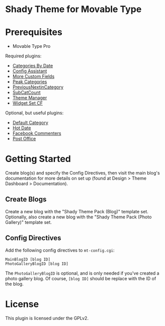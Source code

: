 # Shady Theme for Movable Type

# Prerequisites

* Movable Type Pro

Required plugins:

* [Categories By Date](https://github.com/danwolfgang/mt-plugin-categories-by-date)
* [Config
 Assistant](https://github.com/openmelody/mt-plugin-configassistant/downloads)
* [More Custom Fields](https://github.com/danwolfgang/mt-plugin-more-custom-fields/downloads)
* [Peak Categories](https://github.com/jayseae/MT-PeakCategories/downloads)
* [PreviousNextinCategory]()
* [SubCatCount](http://www.everitz.com/mt/subcatcount/)
* [Theme Manager](https://github.com/openmelody/mt-plugin-theme-manager/downloads)
* [Widget Set CF](https://github.com/endevver/mt-plugin-cf-widgetset)

Optional, but useful plugins:

* [Default Category](https://github.com/danwolfgang/mt-plugin-default-category/downloads)
* [Hot Date](https://github.com/danwolfgang/mt-plugin-hot-date/downloads)
* [Facebook Commenters](https://github.com/endevver/mt-plugin-facebook-connect-commenters/downloads)
* [Post Office](https://github.com/movabletype/mt-plugin-post-office/downloads)

# Getting Started

Create blog(s) and specify the Config Directives, then visit the main blog's
documentation for more details on set up (found at Design > Theme Dashboard >
Documentation).

## Create Blogs

Create a new blog with the "Shady Theme Pack (Blog)" template set.
Optionally, also create a new blog with the "Shady Theme Pack (Photo
Gallery)" template set.

## Config Directives

Add the following config directives to `mt-config.cgi`:

    MainBlogID [blog ID]
    PhotoGalleryBlogID [blog ID]

The `PhotoGalleryBlogID` is optional, and is only needed if you've created a
photo gallery blog. Of course, `[blog ID]` should be replace with the ID of
the blog.


# License

This plugin is licensed under the GPLv2.
